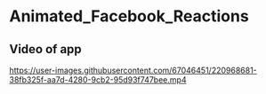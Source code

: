 # Animated_Facebook_Reactions

## Video of app

https://user-images.githubusercontent.com/67046451/220968681-38fb325f-aa7d-4280-9cb2-95d93f747bee.mp4
